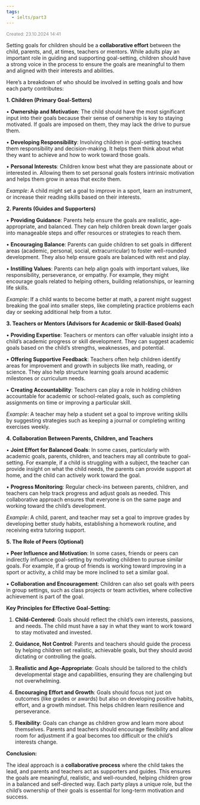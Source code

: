 ```yaml
---
tags:
  - ielts/part3
---
```


<span style="font-size:12px; color:#888888;">Created: 23.10.2024 14:41</span>

Setting goals for children should be a **collaborative effort** between the child, parents, and, at times, teachers or mentors. While adults play an important role in guiding and supporting goal-setting, children should have a strong voice in the process to ensure the goals are meaningful to them and aligned with their interests and abilities.

Here’s a breakdown of who should be involved in setting goals and how each party contributes:

**1. Children (Primary Goal-Setters)**

• **Ownership and Motivation**: The child should have the most significant input into their goals because their sense of ownership is key to staying motivated. If goals are imposed on them, they may lack the drive to pursue them.

• **Developing Responsibility**: Involving children in goal-setting teaches them responsibility and decision-making. It helps them think about what they want to achieve and how to work toward those goals.

• **Personal Interests**: Children know best what they are passionate about or interested in. Allowing them to set personal goals fosters intrinsic motivation and helps them grow in areas that excite them.

_Example_: A child might set a goal to improve in a sport, learn an instrument, or increase their reading skills based on their interests.

**2. Parents (Guides and Supporters)**

• **Providing Guidance**: Parents help ensure the goals are realistic, age-appropriate, and balanced. They can help children break down larger goals into manageable steps and offer resources or strategies to reach them.

• **Encouraging Balance**: Parents can guide children to set goals in different areas (academic, personal, social, extracurricular) to foster well-rounded development. They also help ensure goals are balanced with rest and play.

• **Instilling Values**: Parents can help align goals with important values, like responsibility, perseverance, or empathy. For example, they might encourage goals related to helping others, building relationships, or learning life skills.

_Example_: If a child wants to become better at math, a parent might suggest breaking the goal into smaller steps, like completing practice problems each day or seeking additional help from a tutor.

**3. Teachers or Mentors (Advisors for Academic or Skill-Based Goals)**

• **Providing Expertise**: Teachers or mentors can offer valuable insight into a child’s academic progress or skill development. They can suggest academic goals based on the child’s strengths, weaknesses, and potential.

• **Offering Supportive Feedback**: Teachers often help children identify areas for improvement and growth in subjects like math, reading, or science. They also help structure learning goals around academic milestones or curriculum needs.

• **Creating Accountability**: Teachers can play a role in holding children accountable for academic or school-related goals, such as completing assignments on time or improving a particular skill.

_Example_: A teacher may help a student set a goal to improve writing skills by suggesting strategies such as keeping a journal or completing writing exercises weekly.

**4. Collaboration Between Parents, Children, and Teachers**

• **Joint Effort for Balanced Goals**: In some cases, particularly with academic goals, parents, children, and teachers may all contribute to goal-setting. For example, if a child is struggling with a subject, the teacher can provide insight on what the child needs, the parents can provide support at home, and the child can actively work toward the goal.

• **Progress Monitoring**: Regular check-ins between parents, children, and teachers can help track progress and adjust goals as needed. This collaborative approach ensures that everyone is on the same page and working toward the child’s development.

_Example_: A child, parent, and teacher may set a goal to improve grades by developing better study habits, establishing a homework routine, and receiving extra tutoring support.

**5. The Role of Peers (Optional)**

• **Peer Influence and Motivation**: In some cases, friends or peers can indirectly influence goal-setting by motivating children to pursue similar goals. For example, if a group of friends is working toward improving in a sport or activity, a child may be more inclined to set a similar goal.

• **Collaboration and Encouragement**: Children can also set goals with peers in group settings, such as class projects or team activities, where collective achievement is part of the goal.


**Key Principles for Effective Goal-Setting:**

1. **Child-Centered**: Goals should reflect the child’s own interests, passions, and needs. The child must have a say in what they want to work toward to stay motivated and invested.

2. **Guidance, Not Control**: Parents and teachers should guide the process by helping children set realistic, achievable goals, but they should avoid dictating or controlling the goals.

3. **Realistic and Age-Appropriate**: Goals should be tailored to the child’s developmental stage and capabilities, ensuring they are challenging but not overwhelming.

4. **Encouraging Effort and Growth**: Goals should focus not just on outcomes (like grades or awards) but also on developing positive habits, effort, and a growth mindset. This helps children learn resilience and perseverance.

5. **Flexibility**: Goals can change as children grow and learn more about themselves. Parents and teachers should encourage flexibility and allow room for adjustment if a goal becomes too difficult or the child’s interests change.

**Conclusion:**

The ideal approach is a **collaborative process** where the child takes the lead, and parents and teachers act as supporters and guides. This ensures the goals are meaningful, realistic, and well-rounded, helping children grow in a balanced and self-directed way. Each party plays a unique role, but the child’s ownership of their goals is essential for long-term motivation and success.
